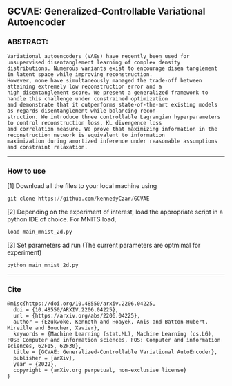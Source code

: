 ## GCVAE: Generalized-Controllable Variational Autoencoder

### ABSTRACT: 
```
Variational autoencoders (VAEs) have recently been used for unsupervised disentanglement learning of complex density
distributions. Numerous variants exist to encourage disen tanglement in latent space while improving reconstruction.
However, none have simultaneously managed the trade-off between attaining extremely low reconstruction error and a
high disentanglement score. We present a generalized framework to handle this challenge under constrained optimization
and demonstrate that it outperforms state-of-the-art existing models as regards disentanglement while balancing recon-
struction. We introduce three controllable Lagrangian hyperparameters to control reconstruction loss, KL divergence loss
and correlation measure. We prove that maximizing information in the reconstruction network is equivalent to information
maximization during amortized inference under reasonable assumptions and constraint relaxation.
```
-----------------------------------

### How to use

[1] Download all the files to your local machine using
```python
git clone https://github.com/kennedyCzar/GCVAE
```

[2] Depending on the experiment of interest, load the appropriate script in a python IDE of choice. For MNITS load,
```python
load main_mnist_2d.py
```
[3] Set parameters ad run (The current parameters are optmimal for experiment)
```python
python main_mnist_2d.py
```
-----------------------------------
### Cite

```
@misc{https://doi.org/10.48550/arxiv.2206.04225,
  doi = {10.48550/ARXIV.2206.04225},
  url = {https://arxiv.org/abs/2206.04225},
  author = {Ezukwoke, Kenneth and Hoayek, Anis and Batton-Hubert, Mireille and Boucher, Xavier},
  keywords = {Machine Learning (stat.ML), Machine Learning (cs.LG), FOS: Computer and information sciences, FOS: Computer and information sciences, 62F15, 62F30},
  title = {GCVAE: Generalized-Controllable Variational AutoEncoder},
  publisher = {arXiv},
  year = {2022},
  copyright = {arXiv.org perpetual, non-exclusive license}
}
                        
```
